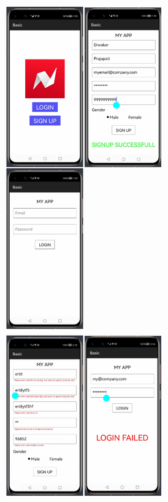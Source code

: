 <img src="readme_assets/1.png" width = 200/> <img src="readme_assets/2.png" width = 200/> <img src="readme_assets/3.png" width = 200/> 

<img src="readme_assets/4.png" width = 200/> <img src="readme_assets/5.png" width = 200/>
